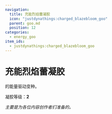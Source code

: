 ```yaml
---
navigation:
  title: 充能烈焰蕾凝胶
  icon: "justdynathings:charged_blazebloom_goo"
  parent: goo.md
  position: 12
categories:
  - energy_goo
item_ids:
  - justdynathings:charged_blazebloom_goo
---
```


# 充能烈焰蕾凝胶

<ItemLink id="justdirethings:gooblock_tier2"/>的能量驱动变种。

凝胶等级：**2**

<BlockImage id="justdynathings:charged_blazebloom_goo" scale="4.0" p:alive="false"/>
<BlockImage id="justdynathings:charged_blazebloom_goo" scale="4.0" p:alive="true"/>

<RecipeFor id="justdynathings:charged_blazebloom_goo" />

*主要是为各位内容创作者们准备的。*
